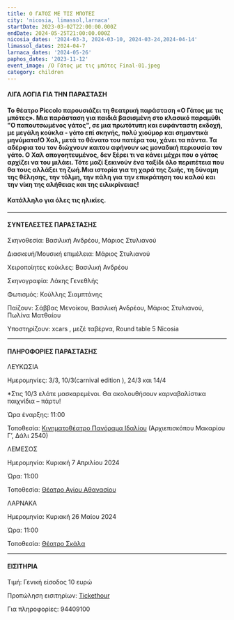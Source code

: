 ```yaml
---
title: Ο ΓΑΤΟΣ ΜΕ ΤΙΣ ΜΠΟΤΕΣ
city: 'nicosia, limassol,larnaca'
startDate: 2023-03-02T22:00:00.000Z
endDate: 2024-05-25T21:00:00.000Z
nicosia_dates: '2024-03-3, 2024-03-10, 2024-03-24,2024-04-14'
limassol_dates: 2024-04-7
larnaca_dates: '2024-05-26'
paphos_dates: '2023-11-12'
event_image: /Ο Γάτος με τις μπότες Final-01.jpeg
category: children
---
```


#### ΛΙΓΑ ΛΟΓΙΑ ΓΙΑ ΤΗΝ ΠΑΡΑΣΤΑΣΗ

#### Το θέατρο	Piccolo παρουσιάζει τη θεατρική παράσταση «Ο Γάτος με τις μπότες». Μια παράσταση για παιδιά βασισμένη στο κλασικό παραμύθι "Ο παπουτσωμένος γάτος", σε μια πρωτότυπη και ευφάνταστη εκδοχή, με μεγάλη κούκλα - γάτο επί σκηνής, πολύ χιούμορ και σημαντικά μηνύματα!Ο Χαλ, μετά το θάνατο του πατέρα του, χάνει τα πάντα. Τα αδέρφια του τον διώχνουν καιτου αφήνουν ως μοναδική περιουσία τον γάτο. Ο Χαλ απογοητευμένος, δεν ξέρει τι να κάνει μέχρι που ο γάτος αρχίζει να του μιλάει. Τότε μαζί ξεκινούν ένα ταξίδι όλο περιπέτεια που θα τους αλλάξει τη ζωή.Μια ιστορία για τη χαρά της ζωής, τη δύναμη της θέλησης, την τόλμη, την πάλη για την επικράτηση του καλού και την νίκη της αλήθειας και της ειλικρίνειας!

#### Κατάλληλο για όλες τις ηλικίες.

***

#### ΣΥΝΤΕΛΕΣΤΕΣ ΠΑΡΑΣΤΑΣΗΣ

Σκηνοθεσία: Βασιλική Ανδρέου, Μάριος Στυλιανού

Διασκευή/Μουσική επιμέλεια: Μάριος Στυλιανού

Χειροποίητες κούκλες: Βασιλική Ανδρέου

Σκηνογραφία: Λάκης Γενεθλής

Φωτισμός: Κούλλης Σιαμπτάνης

Παίζουν: Σάββας Μενοίκου, Βασιλική Ανδρέου, Μάριος Στυλιανού, Πωλίνα Ματθαίου

Υποστηρίζουν:	xcars , μεζέ ταβέρνα,	Round table 5 Nicosia

***

#### ΠΛΗΡΟΦΟΡΙΕΣ ΠΑΡΑΣΤΑΣΗΣ

ΛΕΥΚΩΣΙΑ

Ημερομηνίες: 3/3, 10/3(carnival edition ), 24/3 και 14/4 

\*Στις 10/3 ελάτε μασκαρεμένοι. Θα ακολουθήσουν καρναβαλίστικα παιχνίδια – πάρτυ!

Ώρα έναρξης: 11:00

Τοποθεσία: [Κινηματοθέατρο Πανόραμα Ιδαλίου](https://www.google.com/maps/place/%CE%9A%CE%B9%CE%BD%CE%B7%CE%BC%CE%B1%CF%84%CE%BF%CE%B8%CE%AD%CE%B1%CF%84%CF%81%CE%BF+%CE%A0%CE%B1%CE%BD%CF%8C%CF%81%CE%B1%CE%BC%CE%B1+%CE%99%CE%B4%CE%B1%CE%BB%CE%AF%CE%BF%CF%85/@35.0246256,33.4182825,17z/data=!3m1!4b1!4m6!3m5!1s0x14de1f9e7b20b091:0x2739c8ae5f8d7c4b!8m2!3d35.0246212!4d33.4208574!16s%2Fg%2F11gf96r53y?entry=ttu) (Αρχιεπισκόπου Μακαρίου Γ’, Δάλι 2540)

ΛΕΜΕΣΟΣ

Ημερομηνία:   Κυριακή 7 Απριλίου 2024

Ώρα: 11:00

Τοποθεσία: [Θέατρο Αγίου Αθανασίου](https://www.google.com/maps/place/Municipal+Theater+Agios+Athanasios/@34.7092022,33.014726,14z/data=!4m10!1m2!2m1!1zzrjOtc6xz4TPgc6_IM6xzrPOuc6_z4UgzrHOuM6xzr3Osc-DzrnOv8-F!3m6!1s0x14e7349df0596631:0x908cd7068501c895!8m2!3d34.7092035!4d33.0497424!15sCirOuM61zrHPhM-Bzr8gzrHOs865zr_PhSDOsc64zrHOvc6xz4POuc6_z4WSAQNhcnTgAQA!16s%2Fg%2F1thszhkd?entry=ttu)

ΛΑΡΝΑΚΑ

Ημερομηνία:   Κυριακή 26 Μαίου 2024

Ώρα: 11:00

Τοποθεσία: [Θέατρο Σκάλα](https://www.google.com/maps/place/Theater+Skala+Larnaka/@34.9191065,33.6297575,17z/data=!3m1!4b1!4m6!3m5!1s0x14e082a6e362e26b:0x800ef26e458168d!8m2!3d34.9191021!4d33.6323324!16s%2Fg%2F11g70j729w?entry=ttu)

***

#### ΕΙΣΙΤΗΡΙΑ

Τιμή: Γενική είσοδος 10 ευρώ

Προπώληση εισιτηρίων:	[Tickethour](https://shop.tickethour.com/showEventInformation.html?idEvent=4367)

Για πληροφορίες: 94409100
